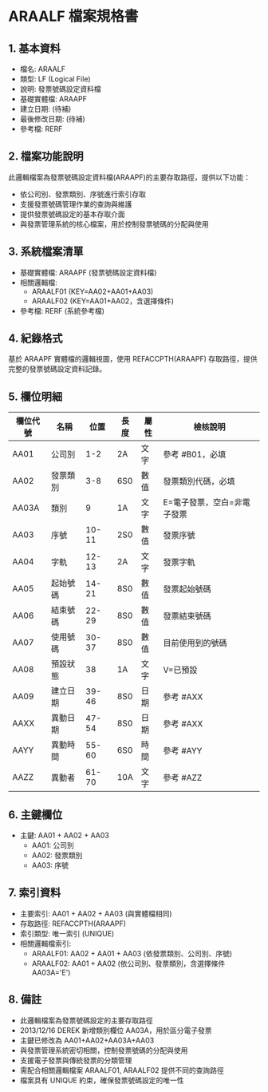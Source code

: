 # ARAALF 檔案規格書

## 1. 基本資料
- 檔名: ARAALF
- 類型: LF (Logical File)
- 說明: 發票號碼設定資料檔
- 基礎實體檔: ARAAPF
- 建立日期: (待補)
- 最後修改日期: (待補)
- 參考檔: RERF

## 2. 檔案功能說明
此邏輯檔案為發票號碼設定資料檔(ARAAPF)的主要存取路徑，提供以下功能：
- 依公司別、發票類別、序號進行索引存取
- 支援發票號碼管理作業的查詢與維護
- 提供發票號碼設定的基本存取介面
- 與發票管理系統的核心檔案，用於控制發票號碼的分配與使用

## 3. 系統檔案清單
- 基礎實體檔: ARAAPF (發票號碼設定資料檔)
- 相關邏輯檔: 
  - ARAALF01 (KEY=AA02+AA01+AA03)
  - ARAALF02 (KEY=AA01+AA02，含選擇條件)
- 參考檔: RERF (系統參考檔)

## 4. 紀錄格式
基於 ARAAPF 實體檔的邏輯視圖，使用 REFACCPTH(ARAAPF) 存取路徑，提供完整的發票號碼設定資料記錄。

## 5. 欄位明細
| 欄位代號 | 名稱 | 位置 | 長度 | 屬性 | 檢核說明 |
|----------|------|------|------|------|----------|
| AA01 | 公司別 | 1-2 | 2A | 文字 | 參考 #B01，必填 |
| AA02 | 發票類別 | 3-8 | 6S0 | 數值 | 發票類別代碼，必填 |
| AA03A | 類別 | 9 | 1A | 文字 | E=電子發票，空白=非電子發票 |
| AA03 | 序號 | 10-11 | 2S0 | 數值 | 發票序號 |
| AA04 | 字軌 | 12-13 | 2A | 文字 | 發票字軌 |
| AA05 | 起始號碼 | 14-21 | 8S0 | 數值 | 發票起始號碼 |
| AA06 | 結束號碼 | 22-29 | 8S0 | 數值 | 發票結束號碼 |
| AA07 | 使用號碼 | 30-37 | 8S0 | 數值 | 目前使用到的號碼 |
| AA08 | 預設狀態 | 38 | 1A | 文字 | V=已預設 |
| AA09 | 建立日期 | 39-46 | 8S0 | 日期 | 參考 #AXX |
| AAXX | 異動日期 | 47-54 | 8S0 | 日期 | 參考 #AXX |
| AAYY | 異動時間 | 55-60 | 6S0 | 時間 | 參考 #AYY |
| AAZZ | 異動者 | 61-70 | 10A | 文字 | 參考 #AZZ |

## 6. 主鍵欄位
- 主鍵: AA01 + AA02 + AA03
  - AA01: 公司別
  - AA02: 發票類別  
  - AA03: 序號

## 7. 索引資料
- 主要索引: AA01 + AA02 + AA03 (與實體檔相同)
- 存取路徑: REFACCPTH(ARAAPF)
- 索引類型: 唯一索引 (UNIQUE)
- 相關邏輯檔索引:
  - ARAALF01: AA02 + AA01 + AA03 (依發票類別、公司別、序號)
  - ARAALF02: AA01 + AA02 (依公司別、發票類別，含選擇條件 AA03A='E')

## 8. 備註
- 此邏輯檔案為發票號碼設定的主要存取路徑
- 2013/12/16 DEREK 新增類別欄位 AA03A，用於區分電子發票
- 主鍵已修改為 AA01+AA02+AA03A+AA03
- 與發票管理系統密切相關，控制發票號碼的分配與使用
- 支援電子發票與傳統發票的分類管理
- 需配合相關邏輯檔案 ARAALF01, ARAALF02 提供不同的查詢路徑
- 檔案具有 UNIQUE 約束，確保發票號碼設定的唯一性 